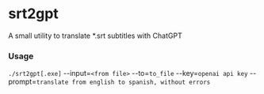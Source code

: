 # srt2gpt

A small utility to translate *.srt subtitles with ChatGPT

### Usage
```./srt2gpt[.exe]``` --input=```<from file>``` --to=```to_file``` --key=```openai api key``` --prompt=```translate from english to spanish, without errors```




